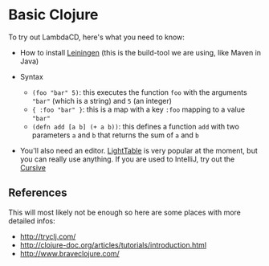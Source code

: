 # Basic Clojure

To try out LambdaCD, here's what you need to know:

* How to install [Leiningen](http://leiningen.org/#install) (this is the build-tool we are using, like Maven in Java)
* Syntax
  * `(foo "bar" 5)`: this executes the function `foo` with the arguments `"bar"` (which is a string) and `5` (an integer)
  * `{ :foo "bar" }`: this is a map with a key `:foo` mapping to a value `"bar"`
  * `(defn add [a b] (+ a b))`: this defines a function `add` with two parameters `a` and `b` that returns the sum of `a` and `b`

* You'll also need an editor. [LightTable](http://www.lighttable.com/) is very popular at the moment, but you can really use anything. If you are used to IntelliJ, try out the [Cursive](https://cursiveclojure.com/userguide/)

## References

This will most likely not be enough so here are some places with more detailed infos:

* http://tryclj.com/
* http://clojure-doc.org/articles/tutorials/introduction.html
* http://www.braveclojure.com/
